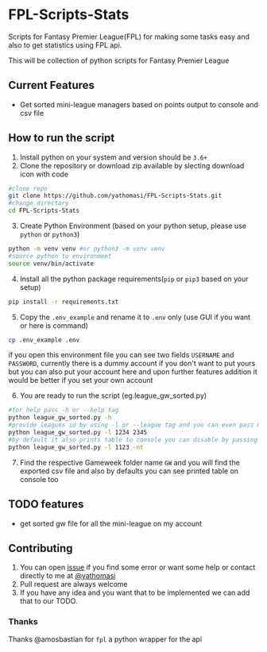# FPL-Scripts-Stats
Scripts for Fantasy Premier League(FPL) for making some tasks easy and also to get statistics using FPL api.

This will be collection of python scripts for Fantasy Premier League

## Current Features
- Get sorted mini-league managers based on points output to console and csv file

## How to run the script
1. Install python on your system and version should be `3.6+`
2. Clone the repository or download zip available by slecting download icon with code
```sh
#clone repo
git clone https://github.com/yathomasi/FPL-Scripts-Stats.git
#change directory
cd FPL-Scripts-Stats
```
3. Create Python Environment (based on your python setup, please use `python` or  `python3`)
```sh
python -m venv venv #or python3 -m venv venv
#source python to environment
source venv/bin/activate
```
4. Install all the python package requirements(`pip` or `pip3` based on your setup) 
```sh
pip install -r requirements.txt
```
5. Copy the `.env_example` and rename it to `.env` only (use GUI if you want or here is command)
```sh
cp .env_example .env
```
 if you open this environment file you can see two fields `USERNAME` and `PASSWORD`, currently there is a dummy account if you don't want to put yours 
but you can also put your account here and upon further features addition it would be better if you set your own account

6. You are ready to run the script (eg.league_gw_sorted.py)
```sh
#for help pass -h or --help tag
python league_gw_sorted.py -h
#provide leagues id by using -l or --league tag and you can even pass multiple league id
python league_gw_sorted.py -l 1234 2345
#by default it also prints table to console you can disable by passing -nt or --no-table tag
python league_gw_sorted.py -l 1123 -nt
```
7. Find the respective Gameweek folder name `GW` and you will find the exported csv file and also by defaults you can see printed table on console too

## TODO features
- get sorted gw file for all the mini-league on my account

## Contributing
1. You can open [issue](https://github.com/yathomasi/FPL-Scripts-Stats/issues) if you find some error or want some help or contact directly to me at [@yathomasi](https://twitter.com/yathomasi)
2. Pull request are always welcome
3. If you have any idea and you want that to be implemented we can add that to our TODO.

### Thanks
Thanks @amosbastian for `fpl` a python wrapper for the api
